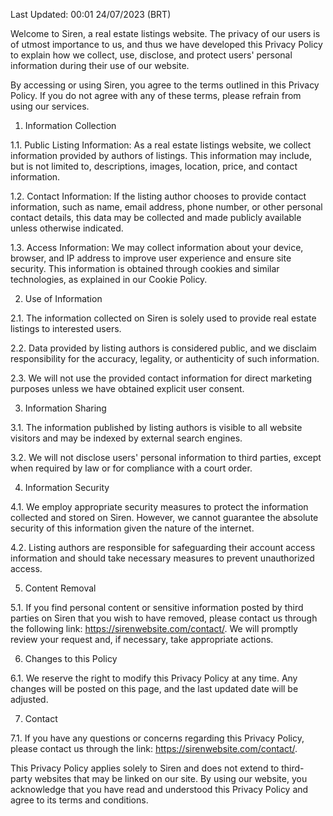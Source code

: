 Last Updated: 00:01 24/07/2023 (BRT)

Welcome to Siren, a real estate listings website. The privacy of our users is of utmost importance to us, and thus we have developed this Privacy Policy to explain how we collect, use, disclose, and protect users' personal information during their use of our website.

By accessing or using Siren, you agree to the terms outlined in this Privacy Policy. If you do not agree with any of these terms, please refrain from using our services.

1. Information Collection

1.1. Public Listing Information: As a real estate listings website, we collect information provided by authors of listings. This information may include, but is not limited to, descriptions, images, location, price, and contact information.

1.2. Contact Information: If the listing author chooses to provide contact information, such as name, email address, phone number, or other personal contact details, this data may be collected and made publicly available unless otherwise indicated.

1.3. Access Information: We may collect information about your device, browser, and IP address to improve user experience and ensure site security. This information is obtained through cookies and similar technologies, as explained in our Cookie Policy.

2. Use of Information

2.1. The information collected on Siren is solely used to provide real estate listings to interested users.

2.2. Data provided by listing authors is considered public, and we disclaim responsibility for the accuracy, legality, or authenticity of such information.

2.3. We will not use the provided contact information for direct marketing purposes unless we have obtained explicit user consent.

3. Information Sharing

3.1. The information published by listing authors is visible to all website visitors and may be indexed by external search engines.

3.2. We will not disclose users' personal information to third parties, except when required by law or for compliance with a court order.

4. Information Security

4.1. We employ appropriate security measures to protect the information collected and stored on Siren. However, we cannot guarantee the absolute security of this information given the nature of the internet.

4.2. Listing authors are responsible for safeguarding their account access information and should take necessary measures to prevent unauthorized access.

5. Content Removal

5.1. If you find personal content or sensitive information posted by third parties on Siren that you wish to have removed, please contact us through the following link: https://sirenwebsite.com/contact/. We will promptly review your request and, if necessary, take appropriate actions.

6. Changes to this Policy

6.1. We reserve the right to modify this Privacy Policy at any time. Any changes will be posted on this page, and the last updated date will be adjusted.

7. Contact

7.1. If you have any questions or concerns regarding this Privacy Policy, please contact us through the link: https://sirenwebsite.com/contact/.

This Privacy Policy applies solely to Siren and does not extend to third-party websites that may be linked on our site. By using our website, you acknowledge that you have read and understood this Privacy Policy and agree to its terms and conditions.